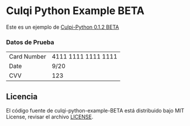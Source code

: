 # Culqi Python Example BETA

Este es un ejemplo de [Culpi-Python 0.1.2 BETA](https://github.com/culqi/culqi-python)

### Datos de Prueba

<table>
  <tr>
    <td>Card Number</td>
    <td>4111 1111 1111 1111</td>
  </tr>
  <tr>
    <td>Date</td>
    <td>9/20</td>
  </tr>
  <tr>
    <td>CVV</td>
    <td>123</td>
  </tr>
</table>


## Licencia

El código fuente de culqi-python-example-BETA está distribuido bajo MIT License, revisar el archivo [LICENSE](https://github.com/culqi/culqi-python-example-BETA/blob/master/LICENSE).
